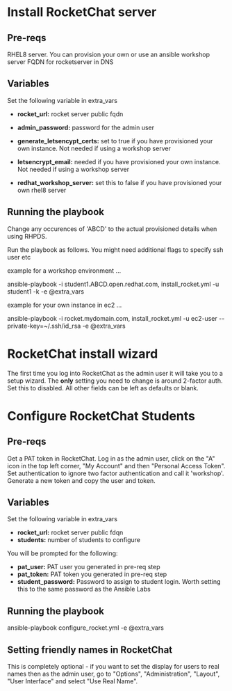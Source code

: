 Install RocketChat server
=========

Pre-reqs
------------

RHEL8 server. You can provision your own or use an ansible workshop server
FQDN for rocketserver in DNS

Variables
------------

Set the following variable in extra_vars

* **rocket_url:** rocket server public fqdn

* **admin_password:** password for the admin user

* **generate_letsencypt_certs:** set to true if you have provisioned your own instance. Not needed if using a workshop server

* **letsencrypt_email:** needed if you have provisioned your own instance. Not needed if using a workshop server

* **redhat_workshop_server:** set this to false if you have provisioned your own rhel8 server


Running the playbook
------------


Change any occurences of 'ABCD' to the actual provisioned details when using RHPDS.


Run the playbook as follows. You might need additional flags to specify ssh user etc

example for a workshop environment ...

ansible-playbook -i student1.ABCD.open.redhat.com, install_rocket.yml -u student1 -k -e @extra_vars

example for your own instance in ec2 ...

ansible-playbook -i rocket.mydomain.com, install_rocket.yml -u ec2-user --private-key=~/.ssh/id_rsa -e @extra_vars


RocketChat install wizard
=========

The first time you log into RocketChat as the admin user it will take you to a setup wizard. The **only** setting you need to change is around 2-factor auth. Set this to disabled. All other fields can be left as defaults or blank.

Configure RocketChat Students
=========

Pre-reqs
------------

Get a PAT token in RocketChat. Log in as the admin user, click on the "A" icon in the top left corner, "My Account" and then "Personal Access Token". Set authentication to ignore two factor authentication and call it 'workshop'. Generate a new token and copy the user and token. 

Variables
------------

Set the following variable in extra_vars

* **rocket_url:** rocket server public fdqn
* **students:** number of students to configure


You will be prompted for the following:

* **pat_user:** PAT user you generated in pre-req step
* **pat_token:** PAT token you generated in pre-req step
* **student_password:** Password to assign to student login. Worth setting this to the same password as the Ansible Labs

Running the playbook
------------

ansible-playbook configure_rocket.yml -e @extra_vars

Setting friendly names in RocketChat
------------

This is completely optional - if you want to set the display for users to real names then as the admin user, go to "Options", "Administration", "Layout", "User Interface" and select "Use Real Name".
